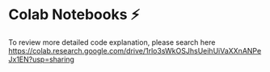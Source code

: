 # Colab Notebooks ⚡
To review more detailed code explanation, please search here <br/>
https://colab.research.google.com/drive/1rlo3sWkOSJhsUeihUiVaXXnANPeJx1EN?usp=sharing
